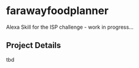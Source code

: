# farawayfoodplanner
Alexa Skill for the ISP challenge - work in progress...

## Project Details
tbd
